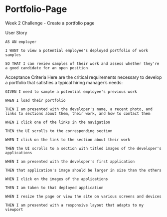 # Portfolio-Page
Week 2 Challenge - Create a portfolio page

User Story

    AS AN employer

    I WANT to view a potential employee's deployed portfolio of work samples

    SO THAT I can review samples of their work and assess whether they're a good candidate for an open position

Acceptance Criteria
Here are the critical requirements necessary to develop a portfolio that satisfies a typical hiring manager’s needs:


    GIVEN I need to sample a potential employee's previous work

    WHEN I load their portfolio

    THEN I am presented with the developer's name, a recent photo, and links to sections about them, their work, and how to contact them

    WHEN I click one of the links in the navigation

    THEN the UI scrolls to the corresponding section

    WHEN I click on the link to the section about their work

    THEN the UI scrolls to a section with titled images of the developer's applications

    WHEN I am presented with the developer's first application

    THEN that application's image should be larger in size than the others

    WHEN I click on the images of the applications

    THEN I am taken to that deployed application

    WHEN I resize the page or view the site on various screens and devices

    THEN I am presented with a responsive layout that adapts to my viewport
